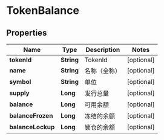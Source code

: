 # TokenBalance

## Properties
Name | Type | Description | Notes
------------ | ------------- | ------------- | -------------
**tokenId** | **String** | TokenId |  [optional]
**name** | **String** | 名称（全称） |  [optional]
**symbol** | **String** | 单位 |  [optional]
**supply** | **Long** | 发行总量 |  [optional]
**balance** | **Long** | 可用余额 |  [optional]
**balanceFrozen** | **Long** | 冻结的余额 |  [optional]
**balanceLockup** | **Long** | 锁仓的余额 |  [optional]
